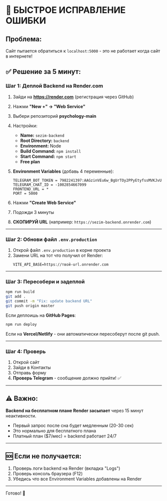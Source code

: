 # 🚨 БЫСТРОЕ ИСПРАВЛЕНИЕ ОШИБКИ

## Проблема:
Сайт пытается обратиться к `localhost:5000` - это не работает когда сайт в интернете!

## ✅ Решение за 5 минут:

### Шаг 1: Деплой Backend на Render.com

1. Зайди на **https://render.com** (регистрация через GitHub)
2. Нажми **"New +" → "Web Service"**
3. Выбери репозиторий **psychology-main**
4. Настройки:
   - **Name:** `sezim-backend`
   - **Root Directory:** `backend`
   - **Environment:** Node
   - **Build Command:** `npm install`
   - **Start Command:** `npm start`
   - **Free plan**

5. **Environment Variables** (добавь 4 переменные):
   ```
   TELEGRAM_BOT_TOKEN = 7982241397:AAGzinVEu6w_BgUrTOy2PPyEtyfssMVKJvU
   TELEGRAM_CHAT_ID = -1002854667099
   FRONTEND_URL = *
   PORT = 5000
   ```

6. Нажми **"Create Web Service"**
7. Подожди 3 минуты
8. **СКОПИРУЙ URL** (например: `https://sezim-backend.onrender.com`)

---

### Шаг 2: Обнови файл `.env.production`

1. Открой файл `.env.production` в корне проекта
2. Замени URL на тот что получил от Render:
   ```
   VITE_API_BASE=https://твой-url.onrender.com
   ```

---

### Шаг 3: Пересобери и задеплой

```bash
npm run build
git add .
git commit -m "Fix: update backend URL"
git push origin master
```

Если деплоишь на **GitHub Pages**:
```bash
npm run deploy
```

Если на **Vercel/Netlify** - они автоматически пересоберут после git push.

---

### Шаг 4: Проверь

1. Открой сайт
2. Зайди в Контакты
3. Отправь форму
4. **Проверь Telegram** - сообщение должно прийти! ✅

---

## ⚠️ Важно:

**Backend на бесплатном плане Render засыпает** через 15 минут неактивности.
- Первый запрос после сна будет медленным (20-30 сек)
- Это нормально для бесплатного плана
- Платный план ($7/мес) = backend работает 24/7

---

## 🆘 Если не получается:

1. Проверь логи backend на Render (вкладка "Logs")
2. Проверь консоль браузера (F12)
3. Убедись что все Environment Variables добавлены на Render

---

Готово! 🎉

